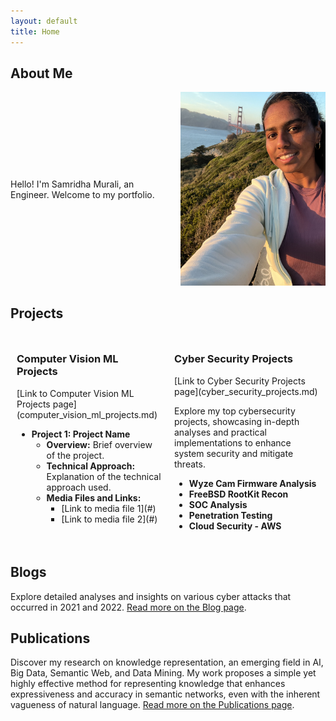 ```yaml
---
layout: default
title: Home
---
```


## About Me

<div style="display: flex; align-items: center;">
  <div style="flex: 1; padding-right: 20px;">
    Hello! I'm Samridha Murali, an Engineer. Welcome to my portfolio.
    <!-- Additional About Me content can go here. -->
  </div>
  <div style="flex: 1; padding-left: 20px;">
    <img src="photo.jpg" alt="Samridha Murali" style="max-width: 100%; height: auto;">
  </div>
</div>

## Projects

<div style="display: flex; justify-content: space-between;">
  <div style="flex: 1; padding: 10px;">
    <h3>Computer Vision ML Projects</h3>
    [Link to Computer Vision ML Projects page](computer_vision_ml_projects.md)
    <ul>
      <li>
        <strong>Project 1: Project Name</strong>
        <ul>
          <li><strong>Overview:</strong> Brief overview of the project.</li>
          <li><strong>Technical Approach:</strong> Explanation of the technical approach used.</li>
          <li><strong>Media Files and Links:</strong>
            <ul>
              <li>[Link to media file 1](#)</li>
              <li>[Link to media file 2](#)</li>
            </ul>
          </li>
        </ul>
      </li>
      <!-- Add other projects here -->
    </ul>
  </div>
  <div style="flex: 1; padding: 10px;">
  <h3>Cyber Security Projects</h3>
  [Link to Cyber Security Projects page](cyber_security_projects.md)
  <p>Explore my top cybersecurity projects, showcasing in-depth analyses and practical implementations to enhance system security and mitigate threats.</p>
  <ul>
    <li><strong>Wyze Cam Firmware Analysis</strong></li>
    <li><strong>FreeBSD RootKit Recon</strong></li>
    <li><strong>SOC Analysis</strong></li>
    <li><strong>Penetration Testing</strong></li>
    <li><strong>Cloud Security - AWS</strong></li>
  </ul>
</div>
</div>

## Blogs

Explore detailed analyses and insights on various cyber attacks that occurred in 2021 and 2022. [Read more on the Blog page](blogs.md).

## Publications

Discover my research on knowledge representation, an emerging field in AI, Big Data, Semantic Web, and Data Mining. My work proposes a simple yet highly effective method for representing knowledge that enhances expressiveness and accuracy in semantic networks, even with the inherent vagueness of natural language. [Read more on the Publications page](publications.md).

